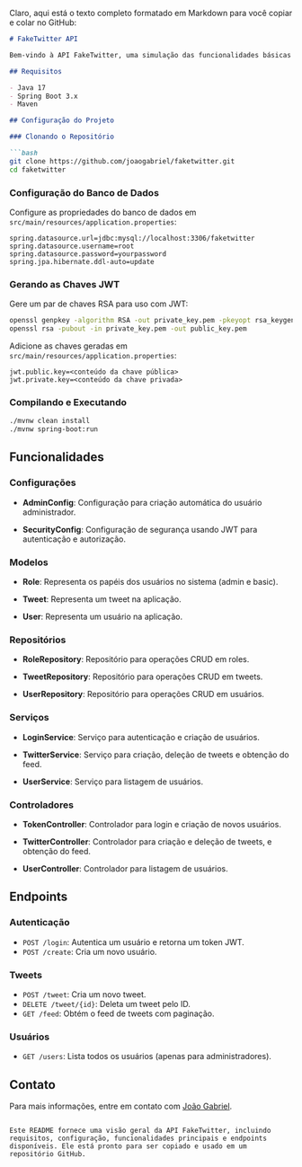 Claro, aqui está o texto completo formatado em Markdown para você copiar e colar no GitHub:

```markdown
# FakeTwitter API

Bem-vindo à API FakeTwitter, uma simulação das funcionalidades básicas da rede social Twitter, desenvolvida em Java com Spring Boot. Esta API permite criar tweets, visualizar um feed de tweets, gerenciar usuários e autenticar-se usando JWT.

## Requisitos

- Java 17
- Spring Boot 3.x
- Maven

## Configuração do Projeto

### Clonando o Repositório

```bash
git clone https://github.com/joaogabriel/faketwitter.git
cd faketwitter
```

### Configuração do Banco de Dados

Configure as propriedades do banco de dados em `src/main/resources/application.properties`:

```
spring.datasource.url=jdbc:mysql://localhost:3306/faketwitter
spring.datasource.username=root
spring.datasource.password=yourpassword
spring.jpa.hibernate.ddl-auto=update
```

### Gerando as Chaves JWT

Gere um par de chaves RSA para uso com JWT:

```bash
openssl genpkey -algorithm RSA -out private_key.pem -pkeyopt rsa_keygen_bits:2048
openssl rsa -pubout -in private_key.pem -out public_key.pem
```

Adicione as chaves geradas em `src/main/resources/application.properties`:

```
jwt.public.key=<conteúdo da chave pública>
jwt.private.key=<conteúdo da chave privada>
```

### Compilando e Executando

```bash
./mvnw clean install
./mvnw spring-boot:run
```

## Funcionalidades

### Configurações

- **AdminConfig**: Configuração para criação automática do usuário administrador.

- **SecurityConfig**: Configuração de segurança usando JWT para autenticação e autorização.

### Modelos

- **Role**: Representa os papéis dos usuários no sistema (admin e basic).

- **Tweet**: Representa um tweet na aplicação.

- **User**: Representa um usuário na aplicação.

### Repositórios

- **RoleRepository**: Repositório para operações CRUD em roles.

- **TweetRepository**: Repositório para operações CRUD em tweets.

- **UserRepository**: Repositório para operações CRUD em usuários.

### Serviços

- **LoginService**: Serviço para autenticação e criação de usuários.

- **TwitterService**: Serviço para criação, deleção de tweets e obtenção do feed.

- **UserService**: Serviço para listagem de usuários.

### Controladores

- **TokenController**: Controlador para login e criação de novos usuários.

- **TwitterController**: Controlador para criação e deleção de tweets, e obtenção do feed.

- **UserController**: Controlador para listagem de usuários.

## Endpoints

### Autenticação

- `POST /login`: Autentica um usuário e retorna um token JWT.
- `POST /create`: Cria um novo usuário.

### Tweets

- `POST /tweet`: Cria um novo tweet.
- `DELETE /tweet/{id}`: Deleta um tweet pelo ID.
- `GET /feed`: Obtém o feed de tweets com paginação.

### Usuários

- `GET /users`: Lista todos os usuários (apenas para administradores).

## Contato

Para mais informações, entre em contato com [João Gabriel](mailto:joaogabriel@example.com).
```

Este README fornece uma visão geral da API FakeTwitter, incluindo requisitos, configuração, funcionalidades principais e endpoints disponíveis. Ele está pronto para ser copiado e usado em um repositório GitHub.
